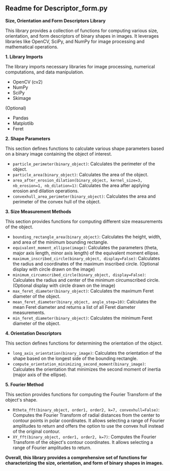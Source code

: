 ## Readme for Descriptor_form.py

**Size, Orientation and Form Descriptors Library**

This library provides a collection of functions for computing various size, orientation, and form descriptors of binary shapes in images. It leverages libraries like OpenCV, SciPy, and NumPy for image processing and mathematical operations.

**1. Library Imports**

The library imports necessary libraries for image processing, numerical computations, and data manipulation.


* OpenCV (cv2)
* NumPy 
* SciPy 
* Skimage 

(Optional)

* Pandas 
* Matplotlib 
* Feret 


**2. Shape Parameters**

This section defines functions to calculate various shape parameters based on a binary image containing the object of interest.

* `particle_perimeter(binary_object)`: Calculates the perimeter of the object.
* `particle_area(binary_object)`: Calculates the area of the object.
* `area_after_erosion_dilation(binary_object, kernel_size=3, nb_erosion=1, nb_dilation=1)`: Calculates the area after applying erosion and dilation operations.
* `convexhull_area_perimeter(binary_object)`: Calculates the area and perimeter of the convex hull of the object.

**3. Size Measurement Methods**

This section provides functions for computing different size measurements of the object.

* `bounding_rectangle_area(binary_object)`: Calculates the height, width, and area of the minimum bounding rectangle.
* `equivalent_moment_ellipse(image)`: Calculates the parameters (theta, major axis length, minor axis length) of the equivalent moment ellipse.
* `maximum_inscribed_circle(binary_object, display=False)`: Calculates the radius and coordinates of the maximum inscribed circle. (Optional display with circle drawn on the image)
* `minimum_circumscribed_circle(binary_object, display=False)`: Calculates the radius and center of the minimum circumscribed circle. (Optional display with circle drawn on the image)
* `max_feret_diameter(binary_object)`: Calculates the maximum Feret diameter of the object.
* `mean_feret_diameter(binary_object, angle_step=10)`: Calculates the mean Feret diameter and returns a list of all Feret diameter measurements.
* `min_feret_diameter(binary_object)`: Calculates the minimum Feret diameter of the object.

**4. Orientation Descriptors**

This section defines functions for determining the orientation of the object.

* `long_axis_orientation(binary_image)`: Calculates the orientation of the shape based on the longest side of the bounding rectangle.
* `compute_orientation_minimizing_second_moment(binary_image)`: Calculates the orientation that minimizes the second moment of inertia (major axis of the ellipse).

**5. Fourier Method**

This section provides functions for computing the Fourier Transform of the object's shape.

* `Rtheta_fft(binary_object, order1, order2, k=7, convexhull=False)`: Computes the Fourier Transform of radial distances from the center to contour points in polar coordinates. It allows selecting a range of Fourier amplitudes to return and offers the option to use the convex hull instead of the original contour.
* `XY_fft(binary_object, order1, order2, k=7)`: Computes the Fourier Transform of the object's contour coordinates. It allows selecting a range of Fourier amplitudes to return.

**Overall, this library provides a comprehensive set of functions for characterizing the size, orientation, and form of binary shapes in images.**
